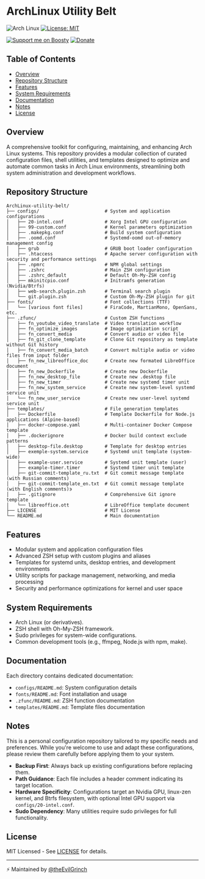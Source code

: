 # ArchLinux Utility Belt

![Arch Linux](https://img.shields.io/badge/Arch_Linux-1793D1?style=for-the-badge&logo=arch-linux&logoColor=white)
[![License: MIT](https://img.shields.io/badge/License-MIT-yellow.svg?style=for-the-badge)](LICENSE)

[![Support me on Boosty](https://img.shields.io/badge/Boosty-Support%20me-%23f15f2c?style=for-the-badge)](https://boosty.to/theEvilGrinch/donate)
[![Donate](https://img.shields.io/badge/Donate-%23702ff4?style=for-the-badge)](https://yoomoney.ru/to/410016288289737)

## Table of Contents

- [Overview](#overview)
- [Repository Structure](#repository-structure)
- [Features](#features)
- [System Requirements](#system-requirements)
- [Documentation](#documentation)
- [Notes](#notes)
- [License](#license)

## Overview

A comprehensive toolkit for configuring, maintaining, and enhancing Arch Linux systems. This repository provides a modular collection of curated configuration files, shell utilities, and templates designed to optimize and automate common tasks in Arch Linux environments, streamlining both system administration and development workflows.

## Repository Structure

```
ArchLinux-utility-belt/
├── configs/                        # System and application configurations
│   ├── 20-intel.conf               # Xorg Intel GPU configuration
│   ├── 99-custom.conf              # Kernel parameters optimization
│   ├── .makepkg.conf               # Build system configuration
│   ├── .oomd.conf                  # Systemd-oomd out-of-memory management config
│   ├── grub                        # GRUB boot loader configuration
│   ├── .htaccess                   # Apache server configuration with security and performance settings
│   ├── .npmrc                      # NPM global settings
│   ├── .zshrc                      # Main ZSH configuration
│   ├── .zshrc_default              # Default Oh-My-ZSH config
│   ├── mkinitcpio.conf             # Initramfs generation (Nvidia/Btrfs)
│   ├── web-search.plugin.zsh       # Terminal search plugin
│   └── git.plugin.zsh              # Custom Oh-My-ZSH plugin for git
├── fonts/                          # Font collections (TTF)
│   └── [various font files]        # FiraCode, MartianMono, OpenSans, etc.
├── .zfunc/                         # Custom ZSH functions
│   ├── fn_youtube_video_translate  # Video translation workflow
│   ├── fn_optimize_images          # Image optimization script
│   ├── fn_convert_media            # Convert audio or video file
│   ├── fn_git_clone_template       # Clone Git repository as template without Git history
│   ├── fn_convert_media_batch      # Convert multiple audio or video files from input folder
│   ├── fn_new_libreoffice_doc      # Create new formated LibreOffice document 
│   ├── fn_new_Dockerfile           # Create new Dockerfile 
│   ├── fn_new_desktop_file         # Create new .desktop file
│   ├── fn_new_timer                # Create new systemd timer unit 
│   ├── fn_new_system_service       # Create new system-level systemd service unit 
│   └── fn_new_user_service         # Create new user-level systemd service unit 
├── templates/                      # File generation templates
│   ├── Dockerfile                  # Template Dockerfile for Node.js applications (Alpine-based)
│   ├── docker-compose.yaml         # Multi-container Docker Compose template
│   ├── .dockerignore               # Docker build context exclude patterns
│   ├── desktop-file.desktop        # Template for desktop entries
│   ├── exemple-system.service      # Systemd unit template (system-wide)
│   ├── example-user.service        # Systemd unit template (user)
│   ├── example-timer.timer         # Systemd timer unit template
│   ├── git-commit-template_ru.txt  # Git commit message template (with Russian comments)
│   ├── git-commit-template_en.txt  # Git commit message template (with English comments)э
│   ├── .gitignore                  # Comprehensive Git ignore template
│   └── libreoffice.ott             # LibreOffice template document
├── LICENSE                         # MIT License
└── README.md                       # Main documentation
```

## Features

- Modular system and application configuration files
- Advanced ZSH setup with custom plugins and aliases
- Templates for systemd units, desktop entries, and development environments
- Utility scripts for package management, networking, and media processing
- Security and performance optimizations for kernel and user space

## System Requirements

- Arch Linux (or derivatives).
- ZSH shell with Oh-My-ZSH framework.
- Sudo privileges for system-wide configurations.
- Common development tools (e.g., ffmpeg, Node.js with npm, make).

## Documentation

Each directory contains dedicated documentation:
- `configs/README.md`: System configuration details
- `fonts/README.md`: Font installation and usage
- `.zfunc/README.md`: ZSH function documentation
- `templates/README.md`: Template files documentation

## Notes
This is a personal configuration repository tailored to my specific needs and preferences. While you're welcome to use and adapt these configurations, please review them carefully before applying them to your system.
- **Backup First**: Always back up existing configurations before replacing them.
- **Path Guidance**: Each file includes a header comment indicating its target location.
- **Hardware Specificity**: Configurations target an Nvidia GPU, linux-zen kernel, and Btrfs filesystem, with optional Intel GPU support via `configs/20-intel.conf`.
- **Sudo Dependency**: Many utilities require sudo privileges for full functionality.

## License

MIT Licensed - See [LICENSE](LICENSE) for details.

--- 

⚡ Maintained by [@theEvilGrinch](https://github.com/theEvilGrinch)
